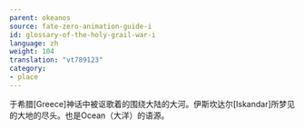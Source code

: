 ```yaml
---
parent: okeanos
source: fate-zero-animation-guide-i
id: glossary-of-the-holy-grail-war-i
language: zh
weight: 104
translation: "vt789123"
category:
- place
---
```


于希腊[Greece]神话中被讴歌着的围绕大陆的大河。伊斯坎达尔[Iskandar]所梦见的大地的尽头。也是Ocean（大洋）的语源。
